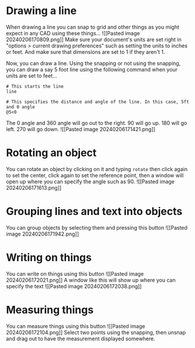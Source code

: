 # Drawing a line
When drawing a line you can snap to grid and other things as you might expect in any CAD using these things...
![[Pasted image 20240206170809.png]]
Make sure your document's units are set right in "options > current drawing preferences" such as setting the units to inches or feet. And make sure that dimensions are set to 1 if they aren't 1.

Now, you can draw a line. Using the snapping or not using the snapping, you can draw a say 5 foot line using the following command when your units are set to feet...
```
# This starts the line
line

# This specifies the distance and angle of the line. In this case, 5ft and 0 angle
@5<0
```
The 0 angle and 360 angle will go out to the right. 90 will go up. 180 will go left. 270 will go down.
![[Pasted image 20240206171421.png]]
# Rotating an object
You can rotate an object by clicking on it and typing `rotate` then click again to set the center, click again to set the reference point, then a window will open up where you can specify the angle such as 90.
![[Pasted image 20240206171613.png]]
# Grouping lines and text into objects
You can group objects by selecting them and pressing this button
![[Pasted image 20240206171942.png]]
# Writing on things
You can write on things using this button
![[Pasted image 20240206172021.png]]
A window like this will show up where you can specify the text
![[Pasted image 20240206172038.png]]
# Measuring things
You can measure things using this button
![[Pasted image 20240206172104.png]]
Select two points using the snapping, then unsnap and drag out to have the measurement displayed somewhere.
